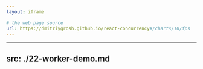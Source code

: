 ```yaml
---
layout: iframe

# the web page source
url: https://dmitriygrosh.github.io/react-concurrency#/charts/10/fps
---
```


---
src: ./22-worker-demo.md
---

